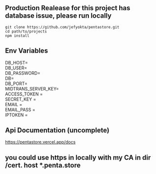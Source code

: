 ## Production Realease for this project has database issue, please run locally 

``` git clone https://github.com/jefyokta/pentastore.git ```  
```cd path/to/projects ```  
```npm install ```  


## Env Variables
DB_HOST=  
DB_USER=  
DB_PASSWORD=  
DB=  
DB_PORT=  
MIDTRANS_SERVER_KEY=  
ACCESS_TOKEN =  
SECRET_KEY =   
EMAIL =  
EMAIL_PASS =  
IPTOKEN =   

## Api Documentation (uncomplete)
https://pentastore.vercel.app/docs

## you could use https in locally with my CA in dir /cert. host *.penta.store

